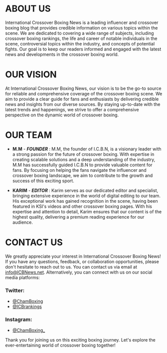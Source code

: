 # ABOUT US

International Crossover Boxing News is a leading influencer and crossover boxing blog that provides credible information on various topics within the scene. We are dedicated to covering a wide range of subjects, including crossover boxing rankings, the life and career of notable individuals in the scene, controversial topics within the industry, and concepts of potential fights. Our goal is to keep our readers informed and engaged with the latest news and developments in the crossover boxing world.

# OUR VISION

At International Crossover Boxing News, our vision is to be the go-to source for reliable and comprehensive coverage of the crossover boxing scene. We aim to provide a clear guide for fans and enthusiasts by delivering credible news and insights from our diverse sources. By staying up-to-date with the latest trends and happenings, we strive to offer a comprehensive perspective on the dynamic world of crossover boxing.

# OUR TEAM

-   **M.M** - ***FOUNDER*** : M.M, the founder of I.C.B.N, is a visionary leader with a strong passion for the future of crossover boxing. With expertise in creating scalable solutions and a deep understanding of the industry, M.M has successfully guided I.C.B.N to provide valuable content for fans. By focusing on helping the fans navigate the influencer and crossover boxing landscape, we aim to contribute to the growth and success of this exciting sport.

-   **KARIM** - ***EDITOR*** : Karim serves as our dedicated editor and specialist, bringing extensive experience in the world of digital editing to our team. His exceptional work has gained recognition in the scene, having been featured in KSI's videos and other crossover boxing pages. With his expertise and attention to detail, Karim ensures that our content is of the highest quality, delivering a premium reading experience for our audience.

# CONTACT US

We greatly appreciate your interest in International Crossover Boxing News! If you have any questions, feedback, or collaboration opportunities, please don't hesitate to reach out to us. You can contact us via email at <info@ICBNews.net>. Alternatively, you can connect with us on our social media platforms:

### Twitter:

-   [@ChamBoxing](https://twitter.com/ChamBoxing)
-   [@ICBrankings](https://twitter.com/ICBrankings)

### Instagram:

-   [@ChamBoxing_](https://www.instagram.com/chamboxing_/)

Thank you for joining us on this exciting boxing journey. Let's explore the ever-entertaining world of crossover boxing together!